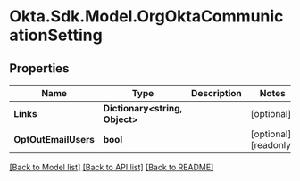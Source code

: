 # Okta.Sdk.Model.OrgOktaCommunicationSetting

## Properties

Name | Type | Description | Notes
------------ | ------------- | ------------- | -------------
**Links** | **Dictionary&lt;string, Object&gt;** |  | [optional] 
**OptOutEmailUsers** | **bool** |  | [optional] [readonly] 

[[Back to Model list]](../README.md#documentation-for-models) [[Back to API list]](../README.md#documentation-for-api-endpoints) [[Back to README]](../README.md)

